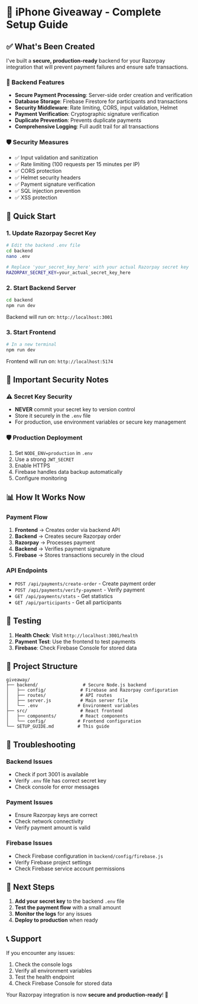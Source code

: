 # 🎉 iPhone Giveaway - Complete Setup Guide

## ✅ What's Been Created

I've built a **secure, production-ready** backend for your Razorpay integration that will prevent payment failures and ensure safe transactions.

### 🔧 Backend Features
- **Secure Payment Processing**: Server-side order creation and verification
- **Database Storage**: Firebase Firestore for participants and transactions
- **Security Middleware**: Rate limiting, CORS, input validation, Helmet
- **Payment Verification**: Cryptographic signature verification
- **Duplicate Prevention**: Prevents duplicate payments
- **Comprehensive Logging**: Full audit trail for all transactions

### 🛡️ Security Measures
- ✅ Input validation and sanitization
- ✅ Rate limiting (100 requests per 15 minutes per IP)
- ✅ CORS protection
- ✅ Helmet security headers
- ✅ Payment signature verification
- ✅ SQL injection prevention
- ✅ XSS protection

## 🚀 Quick Start

### 1. Update Razorpay Secret Key
```bash
# Edit the backend .env file
cd backend
nano .env

# Replace 'your_secret_key_here' with your actual Razorpay secret key
RAZORPAY_SECRET_KEY=your_actual_secret_key_here
```

### 2. Start Backend Server
```bash
cd backend
npm run dev
```
Backend will run on: `http://localhost:3001`

### 3. Start Frontend
```bash
# In a new terminal
npm run dev
```
Frontend will run on: `http://localhost:5174`

## 🔐 Important Security Notes

### ⚠️ Secret Key Security
- **NEVER** commit your secret key to version control
- Store it securely in the `.env` file
- For production, use environment variables or secure key management

### 🛡️ Production Deployment
1. Set `NODE_ENV=production` in `.env`
2. Use a strong `JWT_SECRET`
3. Enable HTTPS
4. Firebase handles data backup automatically
5. Configure monitoring

## 📊 How It Works Now

### Payment Flow
1. **Frontend** → Creates order via backend API
2. **Backend** → Creates secure Razorpay order
3. **Razorpay** → Processes payment
4. **Backend** → Verifies payment signature
5. **Firebase** → Stores transactions securely in the cloud

### API Endpoints
- `POST /api/payments/create-order` - Create payment order
- `POST /api/payments/verify-payment` - Verify payment
- `GET /api/payments/stats` - Get statistics
- `GET /api/participants` - Get all participants

## 🧪 Testing

1. **Health Check**: Visit `http://localhost:3001/health`
2. **Payment Test**: Use the frontend to test payments
3. **Firebase**: Check Firebase Console for stored data

## 📁 Project Structure

```
giveaway/
├── backend/                 # Secure Node.js backend
│   ├── config/             # Firebase and Razorpay configuration
│   ├── routes/             # API routes
│   ├── server.js           # Main server file
│   └── .env               # Environment variables
├── src/                    # React frontend
│   ├── components/         # React components
│   └── config/            # Frontend configuration
└── SETUP_GUIDE.md         # This guide
```

## 🔧 Troubleshooting

### Backend Issues
- Check if port 3001 is available
- Verify `.env` file has correct secret key
- Check console for error messages

### Payment Issues
- Ensure Razorpay keys are correct
- Check network connectivity
- Verify payment amount is valid

### Firebase Issues
- Check Firebase configuration in `backend/config/firebase.js`
- Verify Firebase project settings
- Check Firebase service account permissions

## 🎯 Next Steps

1. **Add your secret key** to the backend `.env` file
2. **Test the payment flow** with a small amount
3. **Monitor the logs** for any issues
4. **Deploy to production** when ready

## 📞 Support

If you encounter any issues:
1. Check the console logs
2. Verify all environment variables
3. Test the health endpoint
4. Check Firebase Console for stored data

Your Razorpay integration is now **secure and production-ready**! 🚀
